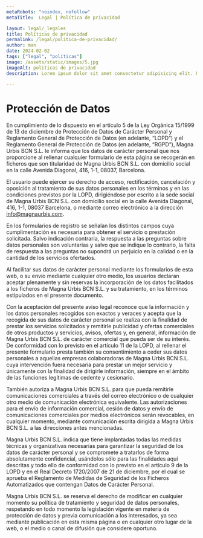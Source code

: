 ```yaml
---
metaRobots: "noindex, nofollow"
metaTitle:  Legal | Política de privacidad 

layout: legal/_legales
title: Políticas de privacidad
permalink: /legal/politica-de-privacidad/
author: man
date: 2024-02-02
tags: ["legal", "políticas"]
image: /assets/static/images/5.jpg
imageAlt: politicas de privacidad
description: Lorem ipsum dolor sit amet consectetur adipisicing elit. Perferendis accusantium sit illo neque rem omnis quaerat, nam similique vitae delectus ad magni vel quo maxime, magnam placeat. Reprehenderit, distinctio aliquam?

---
```



# Protección de Datos

En cumplimiento de lo dispuesto en el artículo 5 de la Ley Orgánica 15/1999 de 13 de diciembre de Protección de Datos de Carácter Personal y Reglamento General de Protección de Datos (en adelante, “LOPD”) y el Reglamento General de Protección de Datos (en adelante, “RGPD”), Magna Urbis BCN S.L. le informa que los datos de carácter personal que nos proporcione al rellenar cualquier formulario de esta página se recogerán en ficheros que son titularidad de Magna Urbis BCN S.L. con domicilio social en la calle Avenida Diagonal, 416, 1-1, 08037, Barcelona.

El usuario puede ejercer su derecho de acceso, rectificación, cancelación y oposición al tratamiento de sus datos personales en los términos y en las condiciones previstos por la LOPD, dirigiéndose por escrito a la sede social de Magna Urbis BCN S.L. con domicilio social en la calle Avenida Diagonal, 416, 1-1, 08037 Barcelona, o mediante correo electrónico a la dirección [info@magnaurbis.com](mailto:info@magnaurbis.com).

En los formularios de registro se señalan los distintos campos cuya cumplimentación es necesaria para obtener el servicio o prestación solicitada. Salvo indicación contraria, la respuesta a las preguntas sobre datos personales son voluntarias y salvo que se indique lo contrario, la falta de respuesta a las preguntas no supondrá un perjuicio en la calidad o en la cantidad de los servicios ofertados.

Al facilitar sus datos de carácter personal mediante los formularios de esta web, o su envío mediante cualquier otro medio, los usuarios declaran aceptar plenamente y sin reservas la incorporación de los datos facilitados a los ficheros de Magna Urbis BCN S.L. y su tratamiento, en los términos estipulados en el presente documento.

Con la aceptación del presente aviso legal reconoce que la información y los datos personales recogidos son exactos y veraces y acepta que la recogida de sus datos de carácter personal se realiza con la finalidad de prestar los servicios solicitados y remitirle publicidad y ofertas comerciales de otros productos y servicios, avisos, ofertas y, en general, información de Magna Urbis BCN S.L. de carácter comercial que pueda ser de su interés. De conformidad con lo previsto en el artículo 11 de la LOPD, al rellenar el presente formulario presta también su consentimiento a ceder sus datos personales a aquellas empresas colaboradoras de Magna Urbis BCN S.L. cuya intervención fuera necesaria para prestar un mejor servicio y únicamente con la finalidad de dirigirle información, siempre en el ámbito de las funciones legítimas de cedente y cesionario.

También autoriza a Magna Urbis BCN S.L. para que pueda remitirle comunicaciones comerciales a través del correo electrónico o de cualquier otro medio de comunicación electrónica equivalente. Las autorizaciones para el envío de información comercial, cesión de datos y envío de comunicaciones comerciales por medios electrónicos serán revocables, en cualquier momento, mediante comunicación escrita dirigida a Magna Urbis BCN S.L. a las direcciones antes mencionadas.

Magna Urbis BCN S.L. indica que tiene implantadas todas las medidas técnicas y organizativas necesarias para garantizar la seguridad de los datos de carácter personal y se compromete a tratarlos de forma absolutamente confidencial, usándolos sólo para las finalidades aquí descritas y todo ello de conformidad con lo previsto en el artículo 9 de la LOPD y en el Real Decreto 1720/2007 de 21 de diciembre, por el cual se aprueba el Reglamento de Medidas de Seguridad de los Ficheros Automatizados que contengan Datos de Carácter Personal.

Magna Urbis BCN S.L. se reserva el derecho de modificar en cualquier momento su política de tratamiento y seguridad de datos personales, respetando en todo momento la legislación vigente en materia de protección de datos y previa comunicación a los interesados, ya sea mediante publicación en esta misma página o en cualquier otro lugar de la web, o el medio o canal de difusión que considere oportuno.

